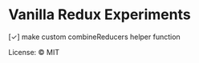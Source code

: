 # Vanilla Redux Experiments

 [&check;] make custom combineReducers helper function

License: &copy; MIT